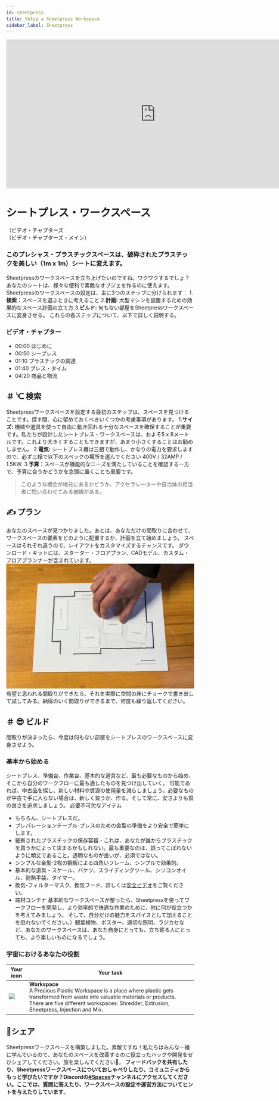```yaml
---
id: sheetpress 
title: Setup a Sheetpress Workspace 
sidebar_label: Sheetpress 
---
```

<div class="videocontainer">
  <iframe width="800" height="400" src="https://www.youtube.com/embed/TNG2f_hKc_A" frameborder="0" allow="accelerometer; autoplay; encrypted-media; gyroscope; picture-in-picture" allowfullscreen></iframe> 
</div> 
<style> 
:root { 
  --highlight: #37b4a3; 
  --hover: #37b4a3; 
} 
</style> 

# シートプレス・ワークスペース 
<div class="videoChapters">（ビデオ・チャプターズ 
<div class="videoChaptersMain">（ビデオ・チャプターズ・メイン）</div>

### このプレシャス・プラスチックスペースは、破砕されたプラスチックを美しい（1m x 1m）シートに変えます。 
Sheetpressのワークスペースを立ち上げたいのですね。ワクワクするでしょ？あなたのシートは、様々な便利で素敵なオブジェを作るのに使えます。 
Sheetpressのワークスペースの設定は、主に3つのステップに分けられます： 
1.<b>検索：</b>スペースを選ぶときに考えること 
2.<b>計画:</b> 大型マシンを設置するための効果的なスペース計画の立て方 
3.<b>ビルド:</b> 何もない部屋をSheetpressワークスペースに変身させる。 
これらの各ステップについて、以下で詳しく説明する。 
</div> 
<div class="videoChaptersSidebar">

### ビデオ・チャプター 
- 00:00 はじめに 
- 00:50 シープレス 
- 01:10 プラスチックの調達 
- 01:40 プレス・タイム 
- 04:20 商品と物流 
</div> 
</div> 

## ＃ ᔍ 検索 
Sheetpressワークスペースを設定する最初のステップは、スペースを見つけることです。探す間、心に留めておくべきいくつかの考慮事項があります。 
1.<b>サイズ:</b> 機械や道具を使って自由に動き回れる十分なスペースを確保することが重要です。私たちが設計したシートプレス・ワークスペースは、およそ5 x 8メートルです。これより大きくすることもできますが、あまり小さくすることはお勧めしません。 
2.<b>電気:</b> シートプレス機は三相で動作し、かなりの電力を要求しますので、必ず三相で以下のスペックの場所を選んでください 400V / 32AMP / 1.5KW. 
3.<b>予算：</b>スペースが機能的なニーズを満たしていることを確認する一方で、予算に合うかどうかを念頭に置くことも重要です。 
> このような機会が地元にあるかどうか、アクセラレーターや自治体の担当者に問い合わせてみる価値がある。 
## ✍️ プラン 
あなたのスペースが見つかりました。あとは、あなただけの間取りに合わせて、ワークスペースの要素をどのように配置するか、計画を立て始めましょう。 
スペースはそれぞれ違うので、レイアウトをカスタマイズするチャンスです。 
ダウンロード・キットには、スターター・フロアプラン、CADモデル、カスタム・フロアプランナーが含まれています。 
![Sheetpress Workspace](assets/spaces_sheetpress.jpg) 
有望と思われる間取りができたら、それを実際に空間の床にチョークで書き出して試してみる。納得のいく間取りができるまで、何度も繰り返してください。 
## ＃ 😎 ビルド 
間取りが決まったら、今度は何もない部屋をシートプレスのワークスペースに変身させよう。 
### 基本から始める 
シートプレス、準備台、作業台、基本的な道具など、最も必要なものから始め、そこから自分のワークフローに最も適したものを見つけ出していく。 
可能であれば、中古品を探し、新しい材料や資源の使用量を減らしましょう。必要なものが中古で手に入らない場合は、新しく買うか、作る。そして常に、安さよりも質の良さを追求しましょう。 
必要不可欠なアイテム 
- もちろん、シートプレスだ。 
- プレパレーションテーブル-プレスのための金型の準備をより安全で簡単にします。 
- 細断されたプラスチックの保存容器 - これは、あなたが誰からプラスチックを買うかによって決まるかもしれない。最も重要なのは、誤ってこぼれないように頑丈であること。透明なものが良いが、必須ではない。 
- シンプルな金型-2枚の鋼板による四角いフレーム、シンプルで効果的。 
- 基本的な道具 - スケール、バケツ、スライディングツール、シリコンオイル、耐熱手袋、タイマー。 
- 換気-フィルターマスク、換気フード、詳しくは<a href="https://community.preciousplastic.com/academy/plastic/safety">安全ビデオ</a>をご覧ください。 
- 端材コンテナ 
基本的なワークスペースが整ったら、Sheetpressを使ってワークフローを開発し、より効率的で快適な作業のために、他に何が役立つかを考えてみましょう。 
そして、自分だけの魅力をスパイスとして加えることを恐れないでください。）観葉植物、ポスター、適切な照明、ラジカセなど、あなたのワークスペースは、あなた自身にとっても、立ち寄る人にとっても、より楽しいものになるでしょう。 
### 宇宙におけるあなたの役割 
| Your icon  |  Your task | 
|----------|----------------------| 
| <img src="../assets/universe/badge-workspace.png" width="150"/>        |  __Workspace__ <br> A Precious Plastic Workspace is a place where plastic gets transformed from waste into valuable materials or products. There are five different workspaces: Shredder, Extrusion, Sheetpress, Injection and Mix. | 
## 👋シェア 
Sheetpressワークスペースを構築しました。素敵ですね！私たちはみんな一緒に学んでいるので、あなたのスペースを改善するのに役立ったハックや開発をぜひシェアしてください。旅を楽しんでください🙂。 
<b>フィードバックを共有したり、Sheetpressワークスペースについておしゃべりしたり、コミュニティからもっと学びたいですか？Discordの[#Spaces](https://discordapp.com/invite/p92s237)チャンネルにアクセスしてください。ここでは、質問に答えたり、ワークスペースの設定や運営方法についてヒントを与えたりしています</b>。 
